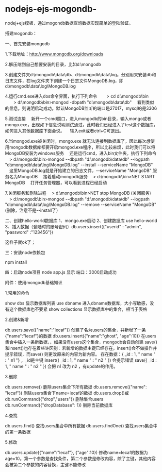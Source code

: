 # nodejs-ejs-mogondb-
nodej+ejs模板，通过mogondb数据查询数据实现简单的登陆验证。

搭建mogondb：

一、首先安装mongodb

1.下载地址：http://www.mongodb.org/downloads

2.解压缩到自己想要安装的目录，比如d:\mongodb

3.创建文件夹d:\mongodb\data\db、d:\mongodb\data\log，分别用来安装db和日志文件，在log文件夹下创建一个日志文件MongoDB.log，即d:\mongodb\data\log\MongoDB.log

4.运行cmd.exe进入dos命令界面，执行下列命令
　　> cd d:\mongodb\bin 
　　> d:\mongodb\bin>mongod -dbpath "d:\mongodb\data\db"
　看到类似的信息，则说明启动成功，默认MongoDB监听的端口是27017，mysql的是3306

5.测试连接
　新开一个cmd窗口，进入mongodb的bin目录，输入mongo或者mongo.exe，出现如下信息说明测试通过，此时我们已经进入了test这个数据库，如何进入其他数据库下面会说。
　输入exit或者ctrl+C可退出。

 6.当mongod.exe被关闭时，mongo.exe 就无法连接到数据库了，因此每次想使用mongodb数据库都要开启mongod.exe程序，所以比较麻烦，此时我们可以将MongoDB安装为windows服务
　还是运行cmd，进入bin文件夹，执行下列命令
　> d:\mongodb\bin>mongod --dbpath "d:\mongodb\data\db" --logpath "d:\mongodb\data\log\MongoDB.log" --install --serviceName "MongoDB"
　这里MongoDB.log就是开始建立的日志文件，--serviceName "MongoDB" 服务名为MongoDB
　接着启动mongodb服务
　> d:\mongodb\bin>NET START MongoDB
　打开任务管理器，可以看到进程已经启动

7.关闭服务和删除进程
　> d:\mongodb\bin>NET stop MongoDB   (关闭服务)
　> d:\mongodb\bin>mongod --dbpath "d:\mongodb\data\db" --logpath "d:\mongodb\data\log\MongoDB.log" --remove --serviceName "MongoDB"      (删除，注意不是--install了）

二、创建hello-world数据库
  1、mongo.exe启动
  2、创建数据库 use hello-world
  3、插入数据（登陆时的账号密码）db.users.insert({"userid" : "admin", "password" :"123456"}) 
  
  这样子就ok了；
  
  
三：安装node依赖包

  npm install
  
四：启动node项目
  node app.js
  显示 端口：3000启动成功


附件：使用mongodb基础知识

1.常用的命令

show dbs    显示数据库列表
use dbname    进入dbname数据库，大小写敏感，没有这个数据库也不要紧
show collections    显示数据库中的集合，相当于表格

2.创建&新增

db.users.save({"name":"lecaf"})    创建了名为users的集合，并新增了一条{"name":"lecaf"}的数据
db.users.insert({"name":"ghost", "age":10})    在users集合中插入一条新数据，，如果没有users这个集合，mongodb会自动创建
save()和insert()也存在着些许区别：若新增的数据主键已经存在，insert()会不做操作并提示错误，而save() 则更改原来的内容为新内容。
存在数据：{ _id : 1, " name " : " n1 "} ，_id是主键
insert({ _id : 1, " name " : " n2 " })    会提示错误
save({ _id : 1, " name " : " n2 " })     会把 n1 改为  n2 ，有update的作用。

3.删除

db.users.remove()    删除users集合下所有数据
db.users.remove({"name": "lecaf"})    删除users集合下name=lecaf的数据
db.users.drop()或db.runCommand({"drop","users"})    删除集合users
db.runCommand({"dropDatabase": 1})    删除当前数据库

4.查找

db.users.find()    查找users集合中所有数据
db.users.findOne()    查找users集合中的第一条数据

5.修改

db.users.update({"name":"lecaf"}, {"age":10})    修改name=lecaf的数据为age=10，第一个参数是查找条件，第二个参数是修改内容，除了主键，其他内容会被第二个参数的内容替换，主键不能修改
